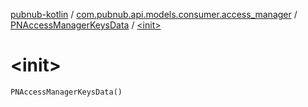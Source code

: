 [pubnub-kotlin](../../index.md) / [com.pubnub.api.models.consumer.access_manager](../index.md) / [PNAccessManagerKeysData](index.md) / [&lt;init&gt;](./-init-.md)

# &lt;init&gt;

`PNAccessManagerKeysData()`
